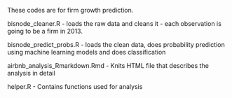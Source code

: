 These codes are for firm growth prediction.

bisnode_cleaner.R - loads the raw data and cleans it - each observation is going to be a firm in 2013.

bisnode_predict_probs.R - loads the clean data, does probability prediction using machine learning models and does classification

airbnb_analysis_Rmarkdown.Rmd - Knits HTML file that describes the analysis in detail

helper.R - Contains functions used for analysis